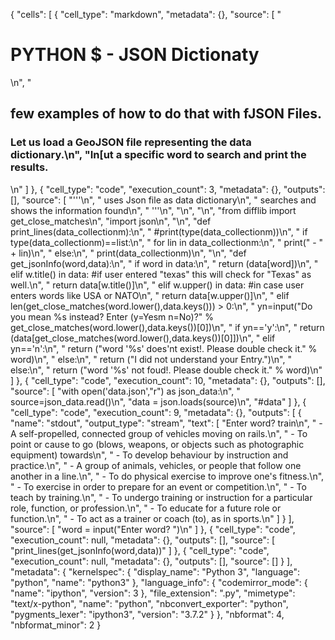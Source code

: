 {
 "cells": [
  {
   "cell_type": "markdown",
   "metadata": {},
   "source": [
    "<p><H1>PYTHON $ - JSON Dictionaty</H1>\n",
    "<h2> few examples of how to do that with fJSON Files.</h2><h3>Let us load a GeoJSON file representing the data dictionary.\n",
    "In[ut a specific word to search and print the results.</h3></p>\n"
   ]
  },
  {
   "cell_type": "code",
   "execution_count": 3,
   "metadata": {},
   "outputs": [],
   "source": [
    "'''\n",
    " uses Json file as data dictionary\n",
    " searches and shows the information found\n",
    " '''\n",
    "\n",
    "\n",
    "from difflib import get_close_matches\n",
    "import json\n",
    "\n",
    "def print_lines(data_collectionm):\n",
    "    #print(type(data_collectionm))\n",
    "    if type(data_collectionm)==list:\n",
    "        for lin in data_collectionm:\n",
    "            print(\" - \" + lin)\n",
    "    else:\n",
    "        print(data_collectionm)\n",
    "\n",
    "def get_jsonInfo(word,data):\n",
    "    if word in data:\n",
    "        return (data[word])\n",
    "    elif w.title() in data: #if user entered \"texas\" this will check for \"Texas\" as well.\n",
    "        return data[w.title()]\n",
    "    elif w.upper() in data: #in case user enters words like USA or NATO\n",
    "        return data[w.upper()]\n",
    "    elif len(get_close_matches(word.lower(),data.keys())) > 0:\n",
    "        yn=input(\"Do you mean %s instead? Enter (y=Yesm n=No)?\" % get_close_matches(word.lower(),data.keys())[0])\n",
    "        if yn=='y':\n",
    "            return (data[get_close_matches(word.lower(),data.keys())[0]])\n",
    "        elif yn=='n':\n",
    "            return (\"word '%s' does'nt exist!. Please double check it.\" % word)\n",
    "        else:\n",
    "            return (\"I did not understand your Entry.\")\n",
    "    else:\n",
    "        return (\"word '%s' not foud!. Please double check it.\" % word)\n"
   ]
  },
  {
   "cell_type": "code",
   "execution_count": 10,
   "metadata": {},
   "outputs": [],
   "source": [
    "with open('data.json',\"r\") as json_data:\n",
    "    source=json_data.read()\n",
    "data = json.loads(source)\n",
    "#data"
   ]
  },
  {
   "cell_type": "code",
   "execution_count": 9,
   "metadata": {},
   "outputs": [
    {
     "name": "stdout",
     "output_type": "stream",
     "text": [
      "Enter word? train\n",
      " - A self-propelled, connected group of vehicles moving on rails.\n",
      " - To point or cause to go (blows, weapons, or objects such as photographic equipment) towards\n",
      " - To develop behaviour by instruction and practice.\n",
      " - A group of animals, vehicles, or people that follow one another in a line.\n",
      " - To do physical exercise to improve one's fitness.\n",
      " - To exercise in order to prepare for an event or competition.\n",
      " - To teach by training.\n",
      " - To undergo training or instruction for a particular role, function, or profession.\n",
      " - To educate for a future role or function.\n",
      " - To act as a trainer or coach (to), as in sports.\n"
     ]
    }
   ],
   "source": [
    "word = input(\"Enter word? \")\n"
   ]
  },
  {
   "cell_type": "code",
   "execution_count": null,
   "metadata": {},
   "outputs": [],
   "source": [
    "print_lines(get_jsonInfo(word,data))"
   ]
  },
  {
   "cell_type": "code",
   "execution_count": null,
   "metadata": {},
   "outputs": [],
   "source": []
  }
 ],
 "metadata": {
  "kernelspec": {
   "display_name": "Python 3",
   "language": "python",
   "name": "python3"
  },
  "language_info": {
   "codemirror_mode": {
    "name": "ipython",
    "version": 3
   },
   "file_extension": ".py",
   "mimetype": "text/x-python",
   "name": "python",
   "nbconvert_exporter": "python",
   "pygments_lexer": "ipython3",
   "version": "3.7.2"
  }
 },
 "nbformat": 4,
 "nbformat_minor": 2
}
